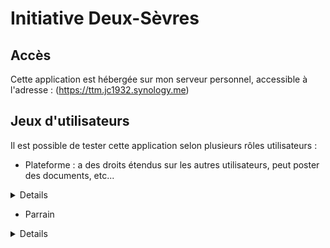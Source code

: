 # Initiative Deux-Sèvres

## Accès
Cette application est hébergée sur mon serveur personnel, accessible à l'adresse :
(https://ttm.jc1932.synology.me)

## Jeux d'utilisateurs
Il est possible de tester cette application selon plusieurs rôles utilisateurs :

* Plateforme : a des droits étendus sur les autres utilisateurs, peut poster des documents, etc...

<details>
```
username : plateforme1
password : plateforme
```
</details>

* Parrain
<details>
```
username : parrain1
password : parrain

username : parrain2
password : parrain
```
</details>

* Porteur

<details>
```
username : porteur1
password : porteur

username : porteur2
password : porteur

username : porteur2
password : porteur
```
</details>

Vous pouvez tout essayer, la base de donnée sera réinitialisée à chaque démarrage de l'application.

Note : Pour la création d'un compte utilisateur, son password est créé par défaut (en attendant l'activation de la fonctionnalité d'envoi de mail automatique avec jeton ou code d'accès). 
A la première connexion, l'utilisateur doit modifier son password.

<details>
password par défaut : `password321`
</details>

## Code source

Le code source est présent sur github : (https://github.com/JCMaif/TrouveTonMatch)

### Installation

* Cloner le projet (`git clone https://github.com/JCMaif/TrouveTonMatch`)
* Créer une base de données postgres en local (ayant pour nom par défaut `match`, sinon modifier le fichier application.yml)
* aller dans le dossier du projet (`cd TrouveTonMatch`)
* Le back est un projet maven => `mvn clean install`
* Installer les dépendances du front => `npm install`
* lancer le back : `mvn spring-boot:run` - par défaut démarre sur le port 8080, modifiable dans le fichier application.yml 
* lancer le front : `npm run dev`
* accéder à (http://localhost:5173) - port modifiable en éditant le fichier `vite.config.js`

## Problèmes

L'application n'est pas finalisée, mais en cas de problème sur des fonctionnalités il est possible d'ouvrir une issue.
(https://github.com/JCMaif/TrouveTonMatch/issues)

## Déploiement

Le projet nécessite des variables d'environnement à adapter à votre environnement de déploiement. Les variables sont :
* DEPLOY_SSH_KEY : clé ssh pour accéder au serveur
* NAS : adresse ip du serveur
* NAS_USER : utilisateur pour accéder au serveur
* DOCKERHUB_USER : utilisateur dockerhub
* DOCKERHUB_TOKEN : token dockerhub
* SPRING_SECURITY_JWT_SECRET : clé de chiffrement jwt

Ces variables sont intégrées en tant que secrets github pour le repository. Elles sont utilisées dans le workflow de CI/CD (github actions).
Le workflow est aussi disponible sur github : (https://github.com/JCMaif/TrouveTonMatch/blob/main/.github/workflows/deploy.yml)

### Docker

Le fichier docker-compose-build.yml est utilisé pour construire les images docker. 
Le fichier docker-compose-nas.yml est utilisé pour copier les images sur le serveur.

Il prend en charge un fichier .env qui contient les variables suivantes :
* SPRING_MAIL_HOST
* SPRING_MAIL_USER
* SPRING_MAIL_PASSWORD
* SPRING_PROFILES_ACTIVE
* SPRING_DATASOURCE_URL
* SPRING_DATASOURCE_USERNAME
* SPRING_DATASOURCE_PASSWORD
* SPRING_JPA_HIBERNATE_DDL_AUTO
* POSTGRES_DB
* POSTGRES_USER
* POSTGRES_PASSWORD

Ce fichier .env ne figure pas dans le repository, il est à créer.

### Volumes

Le volume `uploads` est utilisé pour stocker les fichiers uploadés par les utilisateurs.
Le volume `pgdata` est utilisé pour stocker les données de la base de données.

## API

L'API utilise openapi (swagger) pour la documentation et l'essai des endpoints.
Elle est accessible à l'adresse suivante :
(https://ttm.jc1932.synology.me/api/public/documentation/swagger-ui/index.html)

Les endpoints sont protégés par jeton JWT. Il est nécessaire de se connecter en utilisant l'endpoint suivant : auth-controller : POST /auth/login, en utilisant les informations de connexion fournies dans le paragraphe [Jeux d'utilisateurs](#jeux-dutilisateurs).
Ensuite, il faut copier le jeton fourni en réponse (sans les ") et l'ajouter dans l'en-tête des requêtes en utilisant le bouton 'Authorize' tout en haut à droite de la page.
